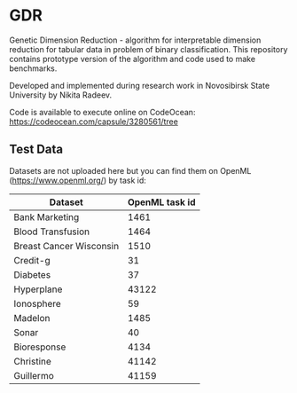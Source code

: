 # GDR
Genetic Dimension Reduction - algorithm for interpretable dimension reduction for tabular data in problem of binary classification.
This repository contains prototype version of the algorithm and code used to make benchmarks.

Developed and implemented during research work in Novosibirsk State University by Nikita Radeev.

Code is available to execute online on CodeOcean: https://codeocean.com/capsule/3280561/tree

## Test Data
Datasets are not uploaded here but you can find them on OpenML (https://www.openml.org/) by task id:

| Dataset  | OpenML task id |
| ------------- | ------------- |
| Bank Marketing  | 1461  |
| Blood Transfusion  | 1464  |
| Breast Cancer Wisconsin  | 1510  |
| Credit-g  | 31  |
| Diabetes  | 37  |
| Hyperplane  | 43122  |
| Ionosphere  | 59  |
| Madelon  | 1485  |
| Sonar  | 40  |
| Bioresponse  | 4134  |
| Christine  | 41142  |
| Guillermo  | 41159  |
